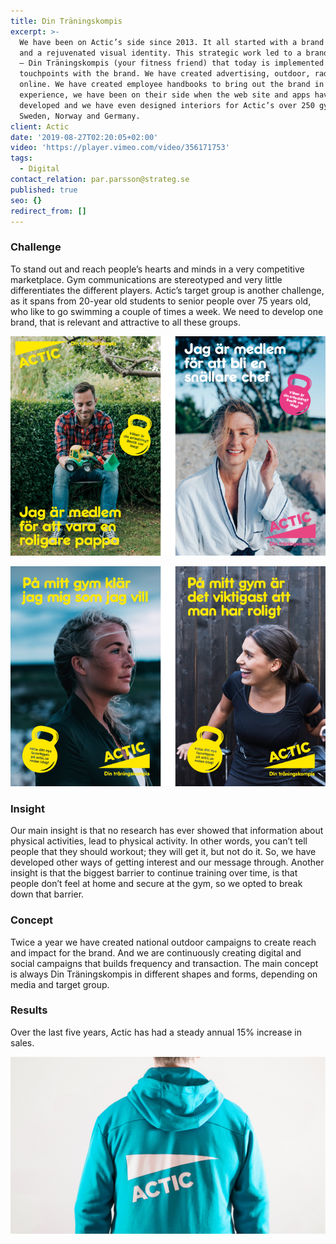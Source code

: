 ```yaml
---
title: Din Träningskompis
excerpt: >-
  We have been on Actic’s side since 2013. It all started with a brand platform
  and a rejuvenated visual identity. This strategic work led to a brand promise
  – Din Träningskompis (your fitness friend) that today is implemented in all
  touchpoints with the brand. We have created advertising, outdoor, radio and
  online. We have created employee handbooks to bring out the brand in the gym
  experience, we have been on their side when the web site and apps have been
  developed and we have even designed interiors for Actic’s over 250 gyms in
  Sweden, Norway and Germany.
client: Actic
date: '2019-08-27T02:20:05+02:00'
video: 'https://player.vimeo.com/video/356171753'
tags:
  - Digital
contact_relation: par.parsson@strateg.se
published: true
seo: {}
redirect_from: []
---
```

<Column md="6">

### Challenge

To stand out and reach people’s hearts and minds in a very competitive marketplace. Gym communications are stereotyped and very little differentiates the different players. Actic’s target group is another challenge, as it spans from 20-year old students to senior people over 75 years old, who like to go swimming a couple of times a week. We need to develop one brand, that is relevant and attractive to all these groups.

</Column>

<Column md="6">

![](/content/media/uploads/actic_1.jpg)

</Column>

<Column md="6">

![](/content/media/uploads/actic_2.jpg)

</Column>

<Column md="6">

### Insight

Our main insight is that no research has ever showed that information about physical activities, lead to physical activity. In other words, you can’t tell people that they should workout; they will get it, but not do it. So, we have developed other ways of getting interest and our message through. Another insight is that the biggest barrier to continue training over time, is that people don’t feel at home and secure at the gym, so we opted to break down that barrier.

</Column>

### Concept

Twice a year we have created national outdoor campaigns to create reach and impact for the brand. And we are continuously creating digital and social campaigns that builds frequency and transaction. The main concept is always Din Träningskompis in different shapes and forms, depending on media and target group.

### Results

Over the last five years, Actic has had a steady annual 15% increase in sales.

![](/content/media/uploads/actic_hoodie_1408x792.jpg)
